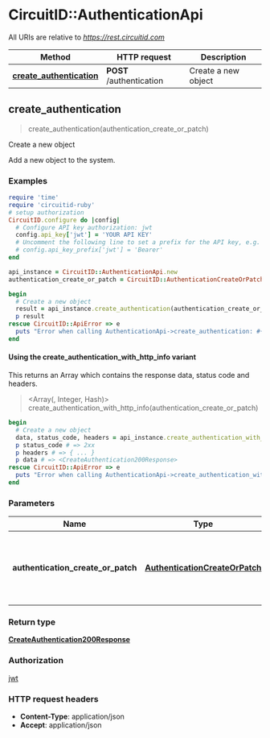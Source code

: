 # CircuitID::AuthenticationApi

All URIs are relative to *https://rest.circuitid.com*

| Method | HTTP request | Description |
| ------ | ------------ | ----------- |
| [**create_authentication**](AuthenticationApi.md#create_authentication) | **POST** /authentication | Create a new object |


## create_authentication

> <CreateAuthentication200Response> create_authentication(authentication_create_or_patch)

Create a new object

Add a new object to the system.

### Examples

```ruby
require 'time'
require 'circuitid-ruby'
# setup authorization
CircuitID.configure do |config|
  # Configure API key authorization: jwt
  config.api_key['jwt'] = 'YOUR API KEY'
  # Uncomment the following line to set a prefix for the API key, e.g. 'Bearer' (defaults to nil)
  # config.api_key_prefix['jwt'] = 'Bearer'
end

api_instance = CircuitID::AuthenticationApi.new
authentication_create_or_patch = CircuitID::AuthenticationCreateOrPatch.new({username: 'username_example', password: 'password_example', strategy: 'local'}) # AuthenticationCreateOrPatch | The JSON object that will be posted to the REST API endpoint.

begin
  # Create a new object
  result = api_instance.create_authentication(authentication_create_or_patch)
  p result
rescue CircuitID::ApiError => e
  puts "Error when calling AuthenticationApi->create_authentication: #{e}"
end
```

#### Using the create_authentication_with_http_info variant

This returns an Array which contains the response data, status code and headers.

> <Array(<CreateAuthentication200Response>, Integer, Hash)> create_authentication_with_http_info(authentication_create_or_patch)

```ruby
begin
  # Create a new object
  data, status_code, headers = api_instance.create_authentication_with_http_info(authentication_create_or_patch)
  p status_code # => 2xx
  p headers # => { ... }
  p data # => <CreateAuthentication200Response>
rescue CircuitID::ApiError => e
  puts "Error when calling AuthenticationApi->create_authentication_with_http_info: #{e}"
end
```

### Parameters

| Name | Type | Description | Notes |
| ---- | ---- | ----------- | ----- |
| **authentication_create_or_patch** | [**AuthenticationCreateOrPatch**](AuthenticationCreateOrPatch.md) | The JSON object that will be posted to the REST API endpoint. |  |

### Return type

[**CreateAuthentication200Response**](CreateAuthentication200Response.md)

### Authorization

[jwt](../README.md#jwt)

### HTTP request headers

- **Content-Type**: application/json
- **Accept**: application/json

